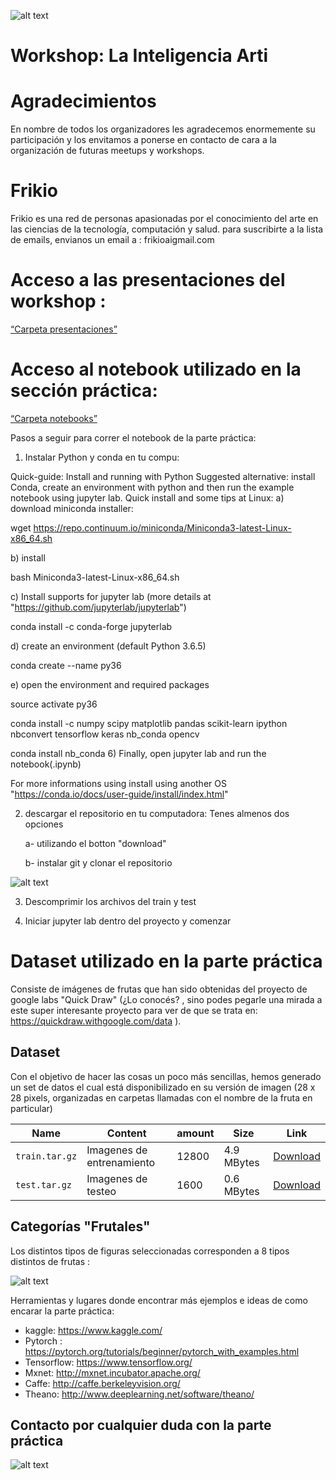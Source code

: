![alt text](../datasets/icons/frikio.png)

# Workshop: La Inteligencia Arti

# Agradecimientos
En nombre de todos los organizadores les agradecemos enormemente su participación y los envitamos a ponerse en contacto de cara a la organización de futuras meetups y workshops. 

# Frikio
Frikio es una red de personas apasionadas por el conocimiento del arte en las ciencias de
la tecnología, computación y salud. para suscribirte a la lista de emails, envianos un email a :
frikioai<arroba>gmail.com

# Acceso a las presentaciones del workshop :
[“Carpeta presentaciones”](https://gitlab.com/sergio08/workshopai_may2019/tree/master/presentaciones)
 
# Acceso al notebook utilizado en la sección práctica:
[“Carpeta notebooks”](https://gitlab.com/sergio08/workshopai_may2019/tree/master/notebooks)

Pasos a seguir para correr el notebook de la parte práctica: 

1) Instalar Python y conda en tu compu:

Quick-guide:
Install and running with Python
Suggested alternative: install Conda, create an environment with python and then run the example notebook using jupyter lab.
Quick install and some tips at Linux:
a) download miniconda installer:

wget https://repo.continuum.io/miniconda/Miniconda3-latest-Linux-x86_64.sh

b) install

bash Miniconda3-latest-Linux-x86_64.sh

c) Install supports for jupyter lab (more details at "https://github.com/jupyterlab/jupyterlab")

conda install -c conda-forge jupyterlab

d) create an environment (default Python 3.6.5)

conda create --name py36

e) open the environment and required packages

source activate py36

conda install -c numpy scipy matplotlib pandas scikit-learn ipython nbconvert tensorflow keras nb_conda opencv

conda install nb_conda 6) Finally, open jupyter lab and run the notebook(.ipynb)

For more informations using install using another OS "https://conda.io/docs/user-guide/install/index.html"

2) descargar el repositorio en tu computadora: Tenes almenos dos opciones
    
    a- utilizando el botton "download"

    b- instalar git y clonar el repositorio

![alt text](../datasets/icons/practica.png)

   
3) Descomprimir los archivos del train y test

4) Iniciar jupyter lab dentro del proyecto y comenzar
    
# Dataset utilizado en la parte práctica
Consiste de imágenes de frutas que han sido obtenidas del proyecto de google labs "Quick Draw" (¿Lo conocés? , sino podes pegarle una mirada a este super interesante proyecto para ver de que se trata en:  https://quickdraw.withgoogle.com/data ). 

## Dataset
Con el objetivo de hacer las cosas un poco más sencillas, hemos generado un set de datos el cual está disponibilizado en su versión de imagen  (28 x 28 pixels, organizadas en carpetas llamadas con el nombre de la fruta en particular) 


| Name  | Content | amount | Size | Link|
| --- | --- |--- | --- |--- |
| `train.tar.gz`  | Imagenes de entrenamiento  | 12800 |4.9 MBytes | [Download](https://gitlab.com/sergio08/workshopai_may2019/blob/master/datasets/images/train.tar.gz)|
| `test.tar.gz`  | Imagenes de testeo  | 1600 |0.6  MBytes | [Download](https://gitlab.com/sergio08/workshopai_may2019/blob/master/datasets/images/test.tar.gz)|

## Categorías "Frutales"
Los distintos tipos de figuras seleccionadas corresponden a 8 tipos distintos de frutas : 

![alt text](../datasets/icons/fruits.png)


Herramientas y lugares donde encontrar más ejemplos e ideas de como encarar la parte práctica:
- kaggle: https://www.kaggle.com/
- Pytorch : https://pytorch.org/tutorials/beginner/pytorch_with_examples.html
- Tensorflow: https://www.tensorflow.org/
- Mxnet: http://mxnet.incubator.apache.org/
- Caffe: http://caffe.berkeleyvision.org/
- Theano: http://www.deeplearning.net/software/theano/


## Contacto por cualquier duda con la parte práctica

![alt text](../datasets/icons/email.png)



